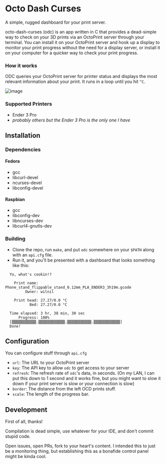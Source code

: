 # Octo Dash Curses

A simple, rugged dashboard for your print server.

octo-dash-curses (odc) is an app written in C that provides a dead-simple way to check on your 3D prints via an OctoPrint server through your terminal. You can install it on your OctoPrint server and hook up a display to monitor your print progress without the need for a display server, or install it on your computer for a quicker way to check your print progress.

### How it works

ODC queries your OctoPrint server for printer status and displays the most relevant information about your print. It runs in a loop until you hit `^C`.

![image](https://user-images.githubusercontent.com/42927786/91780262-026cf080-ebc5-11ea-962f-c456396d84f3.png)


### Supported Printers

- Ender 3 Pro
- _probably others but the Ender 3 Pro is the only one I have_

## Installation

### Dependencies

#### Fedora

- gcc
- libcurl-devel
- ncurses-devel
- libconfig-devel

#### Raspbian

- gcc
- libconfig-dev
- libncurses-dev
- libcurl4-gnutls-dev

### Building

- Clone the repo, run `make`, and put `odc` somewhere on your `$PATH` along with an `api.cfg` file.
- Run it, and you'll be presented with a dashboard that looks something like this:

```
  Yo, what's cookin!?                                                      
                                                                           
    Print name: Phone_stand_flippable_stand_0.12mm_PLA_ENDER3_3h19m.gcode  
         Owner: wilnil                                                     
                                                                           
    Print head: 27.27/0.0 °C                                               
           Bed: 27.27/0.0 °C                                               
                                                                           
  Time elapsed: 3 hr, 38 min, 30 sec                                       
      Progress: 100%                                                       
  [▒▒▒▒▒▒▒▒▒▒▒.▒▒▒▒▒▒▒▒▒▒▒▒.▒▒▒▒▒▒▒▒▒▒▒.▒▒▒▒▒▒▒▒▒▒▒▒]                      
  Done!                                                                                                                                 
```

## Configuration

You can configure stuff through `api.cfg`

- `url`: The URL to your OctoPrint server
- `key`: The API key to allow `odc` to get access to your server
- `refresh`: The refresh rate of `odc`'s data, in seconds. (On _my_ LAN, I can put this down to 1 second and it works fine, but you might want to slow it down if your print server is slow or your connection is slow)
- `border`: The distance from the left OCD prints stuff.
- `scale`: The length of the progress bar.

## Development

First of all, thanks!

Compilation is dead simple, use whatever for your IDE, and don't commit stupid code.

Open issues, open PRs, fork to your heart's content. I intended this to just be a monitoring thing, but establishing this as a bonafide control panel might be kinda cool.
